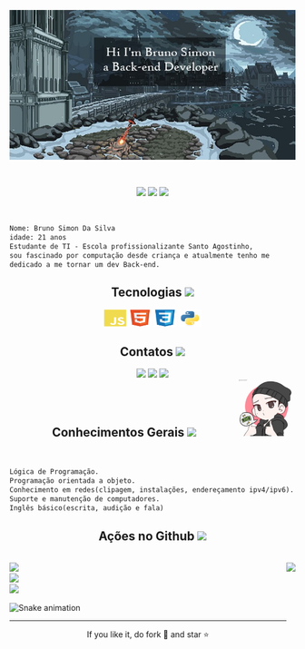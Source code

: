 <p align="center">
<img src="https://github.com/BrunoSimonDaSilva/BrunoSimonDaSilva/blob/main/digital-art-nature-landscape-video-games-wallpaper-preview.jpg" />
</p align="center"><br>

<p align="center">
 
 <img src="https://badges.pufler.dev/visits/BrunoSimonDaSilva/BrunoSimonDaSilva"/> 
 <!-- <img src="https://badges.pufler.dev/years/BrunoSimonDaSilva"/> -->
 <img src="https://badges.pufler.dev/repos/BrunoSimonDaSilva"/>
 <img src="https://badges.pufler.dev/commits/monthly/BrunoSimonDaSilva" />
</p><br>

```
Nome: Bruno Simon Da Silva
idade: 21 anos
Estudante de TI - Escola profissionalizante Santo Agostinho, 
sou fascinado por computação desde criança e atualmente tenho me dedicado a me tornar um dev Back-end.
```


<div align="center">
  <h2 align="center">Tecnologias <img src="https://64.media.tumblr.com/a904e2b2abdfcc37b5a3e3dd0295abcf/tumblr_p4cuolnYbs1vy2tgqo4_400.jpg" width="25"></h2>
  <img alt="Bruno-JS" height="30" width="40" src="https://raw.githubusercontent.com/devicons/devicon/master/icons/javascript/javascript-plain.svg">
  <img alt="Bruno-HTML" height="30" width="40" src="https://raw.githubusercontent.com/devicons/devicon/master/icons/html5/html5-original.svg">
  <img alt="Bruno-CSS" height="30" width="40" src="https://raw.githubusercontent.com/devicons/devicon/master/icons/css3/css3-original.svg">
  <img alt="Bruno-Python" height="30" width="40" src="https://raw.githubusercontent.com/devicons/devicon/master/icons/python/python-original.svg">
</div>


<div align="center">
<h2 align="center">Contatos <img src="https://cafecomgeeks.com/wp-content/uploads/2019/08/22391153983a276fe7bf23c9866d71a7-1024x640.jpg" width="25"></h2>
  <a href="https://www.instagram.com/bruno144rock/?hl=pt-br" target="_blank"><img src="https://img.shields.io/badge/-Instagram-%23E4405F?style=for-the-                     badge&logo=instagram&logoColor=white" target="_blank"  width="120"></a>
 <a href = "mailto:bruno144rock@gmail.com"><img src="https://img.shields.io/badge/-Gmail-%23333?style=for-the-badge&logo=gmail&logoColor=white" target="_blank"></a>
  <a href="https://www.linkedin.com/in/bruno-silva-b75202212/" target="_blank"><img src="https://img.shields.io/badge/-LinkedIn-%230077B5?style=for-the-badge&logo=linkedin&logoColor=white" target="_blank"></a> 
</div>
<img align="right" style="height: 100px" src="https://github.com/BrunoSimonDaSilva/BrunoSimonDaSilva/blob/main/download20220201225907.png"><br><br><br>

<div class="conhecimentos">
<h2 align="center">
  Conhecimentos Gerais <img src="https://64.media.tumblr.com/b3a9a751029fd75150779f401e892e61/716978f8319e234e-4e/s500x750/4a0128411b43dabdc4bfd58d2a458880e045ae5b.jpg" width="25">
</h2>
</div><br>

```
Lógica de Programação.
Programação orientada a objeto.
Conhecimento em redes(clipagem, instalações, endereçamento ipv4/ipv6).
Suporte e manutenção de computadores.
Inglês básico(escrita, audição e fala)
``` 

<div class="Stats">
<h2 align="center">
  Ações no Github <img src="https://i.pinimg.com/originals/e0/db/86/e0db8690895407d039b94f75b6244035.gif" width="25">
</h2>
<br>

<div align="center">
 <img height="300em" align="right" src="https://github-readme-stats.vercel.app/api/top-langs/?username=BrunoSimonDaSilva&theme=radical">
</div>
 
<div>
  <img height="180em" src="https://github-readme-stats.vercel.app/api?username=BrunoSimonDaSilva&show_icons=true&theme=radical&include_all_commits=true&count_private=true">
</div>

 <div>
<img height="180em" src="https://github-readme-streak-stats.herokuapp.com/?user=BrunoSimonDaSilva&show_icons=true&locale=en&layout=compact&theme=radical&line_height=0" >
</div>
  
  
<div>
 <img src="https://activity-graph.herokuapp.com/graph?username=BrunoSimonDaSilva&theme=dracula">
</div>
 
![Snake animation](https://github.com/BrunoSimonDaSilva/BrunoSimonDaSilva/blob/output/github-contribution-grid-snake.svg)

 
<hr>
<p align="center">If you like it, do fork 🍴 and star ⭐</p>
</div>
